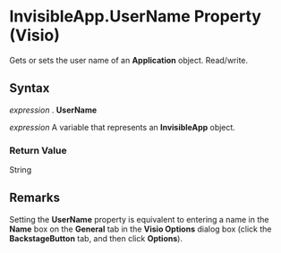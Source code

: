 
# InvisibleApp.UserName Property (Visio)

Gets or sets the user name of an  **Application** object. Read/write.


## Syntax

 _expression_ . **UserName**

 _expression_ A variable that represents an **InvisibleApp** object.


### Return Value

String


## Remarks

Setting the  **UserName** property is equivalent to entering a name in the **Name** box on the **General** tab in the **Visio Options** dialog box (click the **BackstageButton** tab, and then click **Options**).

